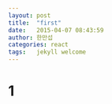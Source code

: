 ```yaml
---
layout: post
title:  "first"
date:   2015-04-07 08:43:59
author: 한만섭
categories: react
tags:	jekyll welcome
---
```


# 1
